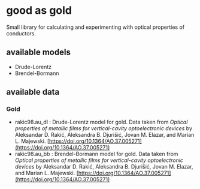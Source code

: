 # good as gold

Small library for calculating and experimenting with optical properties of conductors.

## available models
- Drude-Lorentz
- Brendel-Bormann

## available data

### Gold
- rakic98.au_dl : Drude-Lorentz model for gold. Data taken from *Optical properties of metallic films for vertical-cavity optoelectronic devices* by Aleksandar D. Rakić, Aleksandra B. Djurišić, Jovan M. Elazar, and Marian L. Majewski. [https://doi.org/10.1364/AO.37.005271](https://doi.org/10.1364/AO.37.005271)
- rakic98.au_bb : Brendel-Bormann model for gold. Data taken from *Optical properties of metallic films for vertical-cavity optoelectronic devices* by Aleksandar D. Rakić, Aleksandra B. Djurišić, Jovan M. Elazar, and Marian L. Majewski. [https://doi.org/10.1364/AO.37.005271](https://doi.org/10.1364/AO.37.005271)